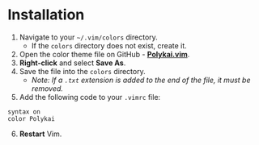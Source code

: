 # Installation

1. Navigate to your `~/.vim/colors` directory.
    - If the `colors` directory does not exist, create it.
2. Open the color theme file on GitHub - **[Polykai.vim](https://raw.githubusercontent.com/adamgraham/polykai/master/Vim/Polykai.vim)**.
3. **Right-click** and select **Save As**.
4. Save the file into the `colors` directory.
    - *Note: If a `.txt` extension is added to the end of the file, it must be removed.*
5. Add the following code to your `.vimrc` file:

 ```
 syntax on
 color Polykai
 ```
6. **Restart** Vim.
